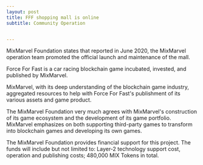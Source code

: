 ```yaml
---
layout: post
title: FFF shopping mall is online
subtitle: Community Operation 


---
```


MixMarvel Foundation states that reported in June 2020, the MixMarvel operation team promoted  the official launch and maintenance of the mall.

Force For Fast is a car racing blockchain game incubated, invested, and published by MixMarvel. 

MixMarvel, with its deep understanding of the blockchain game industry, aggregated resources to help with Force For Fast's publishment of its various assets and game product. 

The MixMarvel Foundation very much agrees with MixMarvel's construction of its game ecosystem and the development of its game portfolio. MixMarvel emphasizes on both supporting third-party games to transform into blockchain games and developing its own games. 

The MixMarvel Foundation provides financial support for this project. The funds will include but not limited to: Layer-2 technology support cost, operation and publishing costs; 480,000 MIX Tokens in total. 

